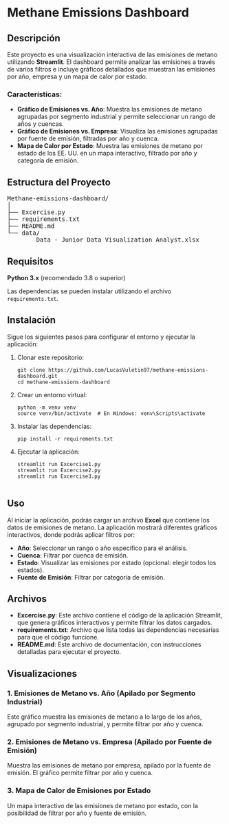 <!DOCTYPE html>
<html lang="en">
<head>
    <meta charset="UTF-8">
    <meta name="viewport" content="width=device-width, initial-scale=1.0">
    <title>Methane Emissions Dashboard</title>
</head>
<body>

<h1>Methane Emissions Dashboard</h1>

<h2>Descripción</h2>
<p>Este proyecto es una visualización interactiva de las emisiones de metano utilizando <strong>Streamlit</strong>. 
El dashboard permite analizar las emisiones a través de varios filtros e incluye gráficos detallados que muestran las emisiones por año, empresa y un mapa de calor por estado.</p>

<h3>Características:</h3>
<ul>
    <li><strong>Gráfico de Emisiones vs. Año</strong>: Muestra las emisiones de metano agrupadas por segmento industrial y permite seleccionar un rango de años y cuencas.</li>
    <li><strong>Gráfico de Emisiones vs. Empresa</strong>: Visualiza las emisiones agrupadas por fuente de emisión, filtradas por año y cuenca.</li>
    <li><strong>Mapa de Calor por Estado</strong>: Muestra las emisiones de metano por estado de los EE. UU. en un mapa interactivo, filtrado por año y categoría de emisión.</li>
</ul>

<h2>Estructura del Proyecto</h2>

<pre>
Methane-emissions-dashboard/
│
├── Excercise.py
├── requirements.txt        
├── README.md               
└── data/
        Data - Junior Data Visualization Analyst.xlsx
</pre>

<h2>Requisitos</h2>
<p><strong>Python 3.x</strong> (recomendado 3.8 o superior)</p>
<p>Las dependencias se pueden instalar utilizando el archivo <code>requirements.txt</code>.</p>

<h2>Instalación</h2>
<p>Sigue los siguientes pasos para configurar el entorno y ejecutar la aplicación:</p>

<ol>
    <li>Clonar este repositorio:</li>
    <pre><code>git clone https://github.com/LucasVuletin97/methane-emissions-dashboard.git
cd methane-emissions-dashboard</code></pre>

<li> Crear un entorno virtual: </li>
    <pre><code>python -m venv venv
source venv/bin/activate  # En Windows: venv\Scripts\activate</code></pre>

<li>Instalar las dependencias:</li>
    <pre><code>pip install -r requirements.txt</code></pre>

<li>Ejecutar la aplicación:</li>
    <pre><code>streamlit run Excercise1.py
streamlit run Excercise2.py
streamlit run Excercise3.py
    </code></pre>
</ol>

<h2>Uso</h2>
<p>Al iniciar la aplicación, podrás cargar un archivo <strong>Excel</strong> que contiene los datos de emisiones de metano. La aplicación mostrará diferentes gráficos interactivos, donde podrás aplicar filtros por:</p>

<ul>
    <li><strong>Año</strong>: Seleccionar un rango o año específico para el análisis.</li>
    <li><strong>Cuenca</strong>: Filtrar por cuenca de emisión.</li>
    <li><strong>Estado</strong>: Visualizar las emisiones por estado (opcional: elegir todos los estados).</li>
    <li><strong>Fuente de Emisión</strong>: Filtrar por categoría de emisión.</li>
</ul>

<h2>Archivos</h2>
<ul>
    <li><strong>Excercise.py</strong>: Este archivo contiene el código de la aplicación Streamlit, que genera gráficos interactivos y permite filtrar los datos cargados.</li>
    <li><strong>requirements.txt</strong>: Archivo que lista todas las dependencias necesarias para que el código funcione.</li>
    <li><strong>README.md</strong>: Este archivo de documentación, con instrucciones detalladas para ejecutar el proyecto.</li>
</ul>

<h2>Visualizaciones</h2>

<h3>1. Emisiones de Metano vs. Año (Apilado por Segmento Industrial)</h3>
<p>Este gráfico muestra las emisiones de metano a lo largo de los años, agrupado por segmento industrial, y permite filtrar por año y cuenca.</p>

<h3>2. Emisiones de Metano vs. Empresa (Apilado por Fuente de Emisión)</h3>
<p>Muestra las emisiones de metano por empresa, apilado por la fuente de emisión. El gráfico permite filtrar por año y cuenca.</p>

<h3>3. Mapa de Calor de Emisiones por Estado</h3>
<p>Un mapa interactivo de las emisiones de metano por estado, con la posibilidad de filtrar por año y fuente de emisión.</p>

</body>
</html>
